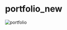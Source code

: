 # portfolio_new



![portfolio](https://user-images.githubusercontent.com/65573250/171900212-806681da-8197-4c75-88bd-c223d735b9ec.png)
